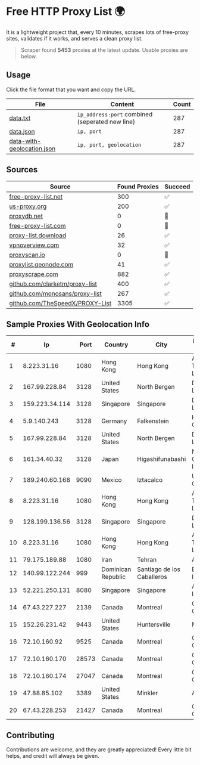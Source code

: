 
# Free HTTP Proxy List 🌍

It is a lightweight project that, every 10 minutes, scrapes lots of free-proxy sites, validates if it works, and serves a clean proxy list.


> Scraper found **5453** proxies at the latest update. Usable proxies are below.

## Usage

Click the file format that you want and copy the URL.


|File|Content|Count|
|----|-------|-----|
|[data.txt](https://raw.githubusercontent.com/themiralay/Proxy-List-World/master/data.txt)|`ip_address:port` combined (seperated new line)|287|
|[data.json](https://raw.githubusercontent.com/themiralay/Proxy-List-World/master/data.json)|`ip, port`|287|
|[data-with-geolocation.json](https://raw.githubusercontent.com/themiralay/Proxy-List-World/master/data-with-geolocation.json)|`ip, port, geolocation`|287|

## Sources

|Source|Found Proxies|Succeed|
|------|-------------|-------|
|[free-proxy-list.net](https://free-proxy-list.net)|300|✅|
|[us-proxy.org](https://www.us-proxy.org)|200|✅|
|[proxydb.net](http://proxydb.net)|0|🚫|
|[free-proxy-list.com](https://free-proxy-list.com/?page=&port=&type%5B%5D=http&type%5B%5D=https&up_time=0&search=Search)|0|🚫|
|[proxy-list.download](https://www.proxy-list.download/HTTP)|26|✅|
|[vpnoverview.com](https://vpnoverview.com/privacy/anonymous-browsing/free-proxy-servers)|32|✅|
|[proxyscan.io](https://www.proxyscan.io)|0|🚫|
|[proxylist.geonode.com](https://proxylist.geonode.com/api/proxy-list?limit=300&page=1&sort_by=lastChecked&sort_type=desc&protocols=http,https)|41|✅|
|[proxyscrape.com](https://api.proxyscrape.com/v2/?request=displayproxies&protocol=http&timeout=10000&country=all&ssl=all&anonymity=all)|882|✅|
|[github.com/clarketm/proxy-list](https://raw.githubusercontent.com/clarketm/proxy-list/master/proxy-list-raw.txt)|400|✅|
|[github.com/monosans/proxy-list](https://raw.githubusercontent.com/monosans/proxy-list/main/proxies/http.txt)|267|✅|
|[github.com/TheSpeedX/PROXY-List](https://raw.githubusercontent.com/TheSpeedX/PROXY-List/master/http.txt)|3305|✅|


## Sample Proxies With Geolocation Info

|#|Ip|Port|Country|City|Internet Service Provider|
|-|--|----|-------|----|-------------------------|
|1|8.223.31.16|1080|Hong Kong|Hong Kong|Alibaba (US) Technology Co., Ltd.|
|2|167.99.228.84|3128|United States|North Bergen|DigitalOcean, LLC|
|3|159.223.34.114|3128|Singapore|Singapore|DigitalOcean, LLC|
|4|5.9.140.243|3128|Germany|Falkenstein|Hetzner Online GmbH|
|5|167.99.228.84|3128|United States|North Bergen|DigitalOcean, LLC|
|6|161.34.40.32|3128|Japan|Higashifunabashi|NTT PC Communications, Inc.|
|7|189.240.60.168|9090|Mexico|Iztacalco|Uninet S.A. de C.V.|
|8|8.223.31.16|1080|Hong Kong|Hong Kong|Alibaba (US) Technology Co., Ltd.|
|9|128.199.136.56|3128|Singapore|Singapore|DigitalOcean, LLC|
|10|8.223.31.16|1080|Hong Kong|Hong Kong|Alibaba (US) Technology Co., Ltd.|
|11|79.175.189.88|1080|Iran|Tehran|Afranet|
|12|140.99.122.244|999|Dominican Republic|Santiago de los Caballeros|EpicUp Holdings Inc|
|13|52.221.250.131|8080|Singapore|Singapore|Amazon.com, Inc.|
|14|67.43.227.227|2139|Canada|Montreal|GloboTech Communications|
|15|152.26.231.42|9443|United States|Huntersville|MCNC|
|16|72.10.160.92|9525|Canada|Montreal|GloboTech Communications|
|17|72.10.160.170|28573|Canada|Montreal|GloboTech Communications|
|18|72.10.160.174|27047|Canada|Montreal|GloboTech Communications|
|19|47.88.85.102|3389|United States|Minkler|Alibaba.com LLC|
|20|67.43.228.253|21427|Canada|Montreal|GloboTech Communications|



## Contributing

Contributions are welcome, and they are greatly appreciated! Every
little bit helps, and credit will always be given.

